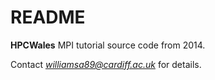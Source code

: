 # README #

**HPCWales** MPI tutorial source code from 2014.

Contact *williamsa89@cardiff.ac.uk* for details.
